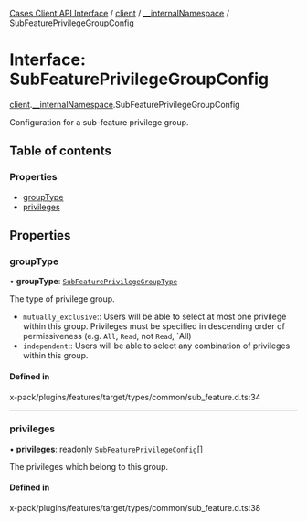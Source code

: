 [Cases Client API Interface](../README.md) / [client](../modules/client.md) / [\_\_internalNamespace](../modules/client.__internalNamespace.md) / SubFeaturePrivilegeGroupConfig

# Interface: SubFeaturePrivilegeGroupConfig

[client](../modules/client.md).[__internalNamespace](../modules/client.__internalNamespace.md).SubFeaturePrivilegeGroupConfig

Configuration for a sub-feature privilege group.

## Table of contents

### Properties

- [groupType](client.__internalNamespace.SubFeaturePrivilegeGroupConfig.md#grouptype)
- [privileges](client.__internalNamespace.SubFeaturePrivilegeGroupConfig.md#privileges)

## Properties

### groupType

• **groupType**: [`SubFeaturePrivilegeGroupType`](../modules/client.__internalNamespace.md#subfeatureprivilegegrouptype)

The type of privilege group.
- `mutually_exclusive`::
    Users will be able to select at most one privilege within this group.
    Privileges must be specified in descending order of permissiveness (e.g. `All`, `Read`, not `Read`, `All)
- `independent`::
    Users will be able to select any combination of privileges within this group.

#### Defined in

x-pack/plugins/features/target/types/common/sub_feature.d.ts:34

___

### privileges

• **privileges**: readonly [`SubFeaturePrivilegeConfig`](client.__internalNamespace.SubFeaturePrivilegeConfig.md)[]

The privileges which belong to this group.

#### Defined in

x-pack/plugins/features/target/types/common/sub_feature.d.ts:38
